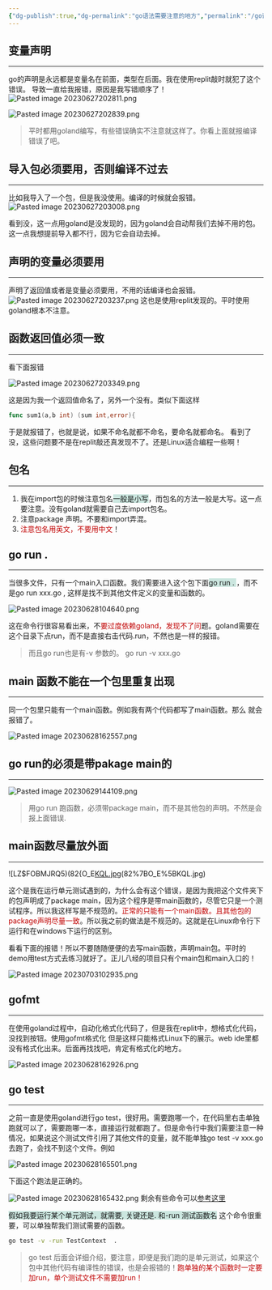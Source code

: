 ```yaml
---
{"dg-publish":true,"dg-permalink":"go语法需要注意的地方","permalink":"/go语法需要注意的地方/","noteIcon":"","created":"2023-07-03","updated":""}
---
```


## 变量声明
---
go的声明是永远都是变量名在前面，类型在后面。我在使用replit敲时就犯了这个错误。
导致一直给我报错，原因是我写错顺序了！
![Pasted image 20230627202811.png](/img/user/Z.image/Go/Pasted%20image%2020230627202811.png)

![Pasted image 20230627202839.png](/img/user/Z.image/Go/Pasted%20image%2020230627202839.png)
> 平时都用goland编写，有些错误确实不注意就这样了。你看上面就报编译错误了吧。

## 导入包必须要用，否则编译不过去
---
比如我导入了一个包，但是我没使用。编译的时候就会报错。
![Pasted image 20230627203008.png](/img/user/Z.image/Go/Pasted%20image%2020230627203008.png)

看到没，这一点用goland是没发现的，因为goland会自动帮我们去掉不用的包。这一点我想提前导入都不行，因为它会自动去掉。

## 声明的变量必须要用
---
声明了返回值或者是变量必须要用，不用的话编译也会报错。
![Pasted image 20230627203237.png](/img/user/Z.image/Go/Pasted%20image%2020230627203237.png)
这也是使用replit发现的。平时使用goland根本不注意。

## 函数返回值必须一致
---
看下面报错

![Pasted image 20230627203349.png](/img/user/Z.image/Go/Pasted%20image%2020230627203349.png)

这是因为我一个返回值命名了，另外一个没有。类似下面这样
```go
func sum1(a,b int) (sum int,error){
```
于是就报错了，也就是说，如果不命名就都不命名，要命名就都命名。
看到了没，这些问题要不是在replit敲还真发现不了。还是Linux适合编程一些啊！

## 包名
---
1. 我在import包的时候注意包名<span style="background:rgba(3, 135, 102, 0.2)">一般是小写</span>，而包名的方法一般是大写。这一点要注意。没有goland就需要自己去import包名。
2. 注意package 声明。不要和import弄混。
3. <font color="#c00000">注意包名用英文，不要用中文</font>！

## go run .
---
当很多文件，只有一个main入口函数。我们需要进入这个包下面<span style="background:rgba(3, 135, 102, 0.2)">go run . </span>，而不是go run xxx.go , 这样是找不到其他文件定义的变量和函数的。

![Pasted image 20230628104640.png](/img/user/Z.image/Go/Pasted%20image%2020230628104640.png)

这在命令行很容易看出来，不<font color="#c00000">要过度依赖goland，发现不了问</font>题。goland需要在这个目录下点run，而不是直接右击代码.run，不然也是一样的报错。

> 而且go run也是有-v 参数的。 go run -v xxx.go

## main 函数不能在一个包里重复出现
---
同一个包里只能有一个main函数。例如我有两个代码都写了main函数。那么
就会报错了。

![Pasted image 20230628162557.png](/img/user/Z.image/Go/Pasted%20image%2020230628162557.png)

## go run的必须是带pakage main的
---

![Pasted image 20230629144109.png](/img/user/Z.image/Go/Pasted%20image%2020230629144109.png)


>用go run 跑函数，必须带package main，而不是其他包的声明。不然是会报上面错误.

## main函数尽量放外面
---

![LZ$FOBMJRQ5)(82{O_E[KQL.jpg](/img/user/LZ$FOBMJRQ5)(82%7BO_E%5BKQL.jpg)


这个是我在运行单元测试遇到的，为什么会有这个错误，是因为我把这个文件夹下的包声明成了package main，因为这个程序是带main函数的，尽管它只是一个测试程序。所以我这样写是不规范的。<font color="#c00000">正常的只能有一个main函数。且其他包的package声明尽量一致</font>。所以我之前的做法是不规范的。这就是在Linux命令行下运行和在windows下运行的区别。

看看下面的报错！所以不要随随便便的去写main函数，声明main包。平时的demo用test方式去练习就好了。正儿八经的项目只有个main包和main入口的！

![Pasted image 20230703102935.png](/img/user/Pasted%20image%2020230703102935.png)

## gofmt
---
在使用goland过程中，自动化格式化代码了，但是我在replit中，想格式化代码，没找到按钮。使用gofmt格式化 但是这样只能格式Linux下的展示。web ide里都没有格式化出来。后面再找找吧，肯定有格式化的地方。

![Pasted image 20230628162926.png](/img/user/Z.image/Go/Pasted%20image%2020230628162926.png)


## go test
---
之前一直是使用goland进行go test，很好用。需要跑哪一个，在代码里右击单独跑就可以了，需要跑哪一本，直接运行就都跑了。但是命令行中我们需要注意一种情况，如果说这个测试文件引用了其他文件的变量，就不能单独go test -v xxx.go去跑了，会找不到这个文件。例如

![Pasted image 20230628165501.png](/img/user/Z.image/Go/Pasted%20image%2020230628165501.png)

下面这个跑法是正确的。

![Pasted image 20230628165432.png](/img/user/Z.image/Go/Pasted%20image%2020230628165432.png)
剩余有些命令可以[参考这里](http://c.biancheng.net/view/124.html)

<span style="background:rgba(3, 135, 102, 0.2)">假如我要运行某个单元测试，就需要,  关键还是. 和-run 测试函数名</span>  这个命令很重要，可以单独帮我们测试需要的函数。
```bash
go test -v -run TestContext  .
```

> go test 后面会详细介绍，要注意，即便是我们跑的是单元测试，如果这个包中其他代码有编译性的错误，也是会报错的！<font color="#c00000">跑单独的某个函数时一定要加run，单个测试文件不需要加run！</font>


